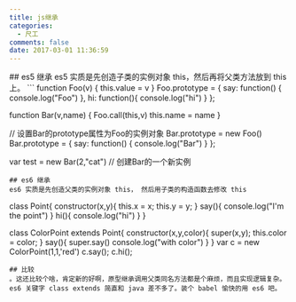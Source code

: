```yaml
---
title: js继承
categories:
  - 尺工
comments: false
date: 2017-03-01 11:36:59
---
```

<p></p>
<!-- more -->
## es5 继承
es5 实质是先创造子类的实例对象 this，然后再将父类方法放到 this 上。
```
function Foo(v) {
    this.value = v
}
Foo.prototype = {
   	say: function() {
		console.log("Foo")
	},
	hi: function(){
		console.log("hi")
	}
};

function Bar(v,name) {
	Foo.call(this,v)
	this.name = name
}

// 设置Bar的prototype属性为Foo的实例对象
Bar.prototype = new Foo()
Bar.prototype = {
   	say: function() {
		console.log("Bar")
	}
};

var test = new Bar(2,"cat") // 创建Bar的一个新实例

```
## es6 继承
es6 实质是先创造父类的实例对象 this， 然后用子类的构造函数去修改 this
```
class Point{
	constructor(x,y){
		this.x = x;
		this.y = y;
	}
	say(){
		console.log("I'm the point")
	}
	hi(){
		console.log("hi")
	}
}

class ColorPoint extends Point{
	constructor(x,y,color){
		super(x,y);
		this.color = color;
	}
	say(){
		super.say()
		console.log("with color")
	}
}
var c = new ColorPoint(1,1,'red')
c.say();
c.hi();
```
## 比较
。这还比较个啥，肯定新的好啊，原型继承调用父类同名方法都是个麻烦，而且实现逻辑复杂。es6 关键字 class extends 简直和 java 差不多了。装个 babel 愉快的用 es6 吧。